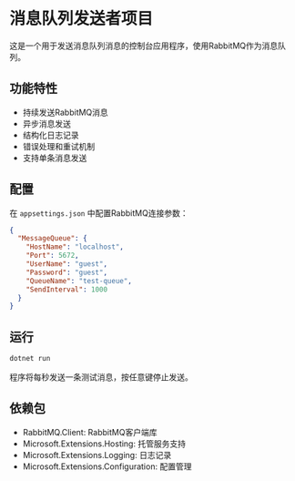 # 消息队列发送者项目

这是一个用于发送消息队列消息的控制台应用程序，使用RabbitMQ作为消息队列。

## 功能特性

- 持续发送RabbitMQ消息
- 异步消息发送
- 结构化日志记录
- 错误处理和重试机制
- 支持单条消息发送

## 配置

在 `appsettings.json` 中配置RabbitMQ连接参数：

```json
{
  "MessageQueue": {
    "HostName": "localhost",
    "Port": 5672,
    "UserName": "guest",
    "Password": "guest",
    "QueueName": "test-queue",
    "SendInterval": 1000
  }
}
```

## 运行

```bash
dotnet run
```

程序将每秒发送一条测试消息，按任意键停止发送。

## 依赖包

- RabbitMQ.Client: RabbitMQ客户端库
- Microsoft.Extensions.Hosting: 托管服务支持
- Microsoft.Extensions.Logging: 日志记录
- Microsoft.Extensions.Configuration: 配置管理
